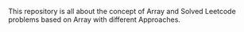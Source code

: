This repository is all about the concept of Array and Solved Leetcode problems based on Array with different Approaches.
